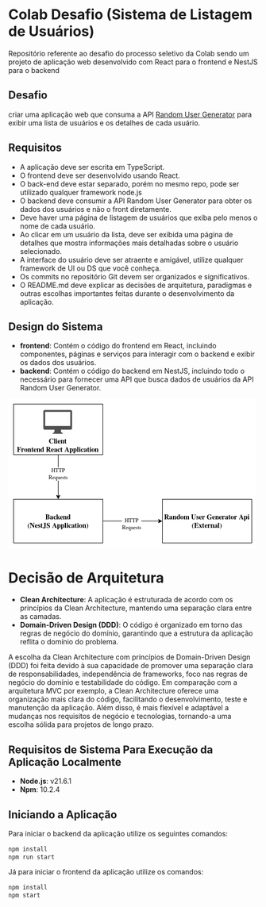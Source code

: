 # Colab Desafio (Sistema de Listagem de Usuários)
Repositório referente ao desafio do processo seletivo da Colab sendo um projeto de aplicação web desenvolvido com React para o frontend e NestJS para o backend

## Desafio
criar uma aplicação web que consuma a API [Random User Generator](https://randomuser.me/) para exibir uma lista de usuários e os detalhes de cada usuário.

## Requisitos
- A aplicação deve ser escrita em TypeScript.
- O frontend deve ser desenvolvido usando React.
- O back-end deve estar separado, porém no mesmo repo, pode ser utilizado qualquer framework node.js
- O backend deve consumir a API Random User Generator para obter os dados dos usuários e não o front diretamente.
- Deve haver uma página de listagem de usuários que exiba pelo menos o nome de cada usuário.
- Ao clicar em um usuário da lista, deve ser exibida uma página de detalhes que mostra informações mais detalhadas sobre o usuário selecionado.
- A interface do usuário deve ser atraente e amigável, utilize qualquer framework de UI ou DS que você conheça.
- Os commits no repositório Git devem ser organizados e significativos.
- O README.md deve explicar as decisões de arquitetura, paradigmas e outras escolhas importantes feitas durante o desenvolvimento da aplicação.

## Design do Sistema
- **frontend**: Contém o código do frontend em React, incluindo componentes, páginas e serviços para interagir com o backend e exibir os dados dos usuários.
- **backend**: Contém o código do backend em NestJS, incluindo todo o necessário para fornecer uma API que busca dados de usuários da API Random User Generator.

<img alt="System design diagram" title="System design diagram" src=".github/assets/System-design.png" />

# Decisão de Arquitetura
- **Clean Architecture**: A aplicação é estruturada de acordo com os princípios da Clean Architecture, mantendo uma separação clara entre as camadas.
- **Domain-Driven Design (DDD)**: O código é organizado em torno das regras de negócio do domínio, garantindo que a estrutura da aplicação reflita o domínio do problema.

A escolha da Clean Architecture com princípios de Domain-Driven Design (DDD) foi feita devido à sua capacidade de promover uma separação clara de responsabilidades, independência de frameworks, foco nas regras de negócio do domínio e testabilidade do código. Em comparação com a arquitetura MVC por exemplo, a Clean Architecture oferece uma organização mais clara do código, facilitando o desenvolvimento, teste e manutenção da aplicação. Além disso, é mais flexível e adaptável a mudanças nos requisitos de negócio e tecnologias, tornando-a uma escolha sólida para projetos de longo prazo.

## Requisitos de Sistema Para Execução da Aplicação Localmente
- **Node.js**: v21.6.1
- **Npm**: 10.2.4

## Iniciando a Aplicação
Para iniciar o backend da aplicação utilize os seguintes comandos:
```
npm install
npm run start
```
Já para iniciar o frontend da aplicação utilize os comandos:
```
npm install
npm start
```
